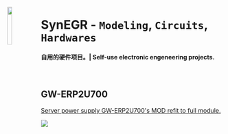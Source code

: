 <span><a href="https://github.com/SynEGR"><img align="left" width="15%" src="https://i.postimg.cc/NMWFKRm9/HDWicon3-1.jpg"></img></a><h1><strong>SynEGR</strong> - <code>Modeling</code>, <code>Circuits</code>, <code>Hardwares</code></h1>
<h4>自用的硬件项目。| Self-use electronic engeneering projects.</h4></span>
<br/>
<h2 href="https://github.com/SynEGR/PowerSupply_GWERP2U700_Modify">GW-ERP2U700</h2>
<a href="https://github.com/SynEGR/PowerSupply_GWERP2U700_Modify"><p>Server power supply GW-ERP2U700's MOD refit to full module.</p></a>
<a href="https://github.com/SynEGR/PowerSupply_GWERP2U700_Modify"><img align="left" src="https://github.com/SynEGR/PowerSupply_GWERP2U700_Modify/releases/download/v1.2/readme-pcb.png"></img></a>
